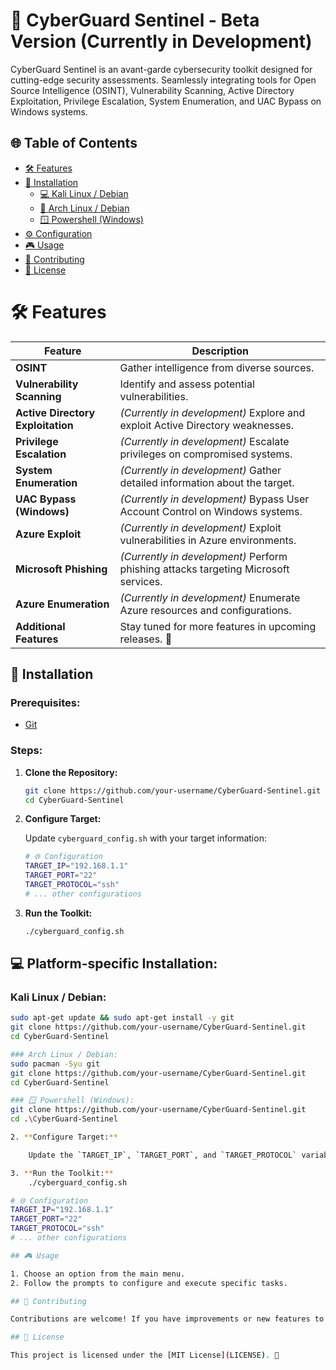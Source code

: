 # 🚀 CyberGuard Sentinel - Beta Version (Currently in Development)

CyberGuard Sentinel is an avant-garde cybersecurity toolkit designed for cutting-edge security assessments. Seamlessly integrating tools for Open Source Intelligence (OSINT), Vulnerability Scanning, Active Directory Exploitation, Privilege Escalation, System Enumeration, and UAC Bypass on Windows systems.

## 🌐 Table of Contents

- [🛠 Features](#features)
- [🔧 Installation](#installation)
  - [💻 Kali Linux / Debian](#kali-linux--debian)
  - [🐧 Arch Linux / Debian](#arch-linux--debian)
  - [🪟 Powershell (Windows)](#powershell-windows)
- [⚙ Configuration](#configuration)
- [🎮 Usage](#usage)
- [🤝 Contributing](#contributing)
- [📜 License](#license)

# 🛠 Features

| **Feature**                    | **Description**                                  |
| ------------------------------ | ------------------------------------------------ |
| **OSINT**                      | Gather intelligence from diverse sources.         |
| **Vulnerability Scanning**     | Identify and assess potential vulnerabilities.   |
| **Active Directory Exploitation** | *(Currently in development)* Explore and exploit Active Directory weaknesses.|
| **Privilege Escalation**       | *(Currently in development)* Escalate privileges on compromised systems.      |
| **System Enumeration**         | *(Currently in development)* Gather detailed information about the target.    |
| **UAC Bypass (Windows)**       | *(Currently in development)* Bypass User Account Control on Windows systems.  |
| **Azure Exploit**              | *(Currently in development)* Exploit vulnerabilities in Azure environments.   |
| **Microsoft Phishing**         | *(Currently in development)* Perform phishing attacks targeting Microsoft services. |
| **Azure Enumeration**          | *(Currently in development)* Enumerate Azure resources and configurations. |
| **Additional Features**        | Stay tuned for more features in upcoming releases. 🚀 |

## 🔧 Installation

### Prerequisites:

- [Git](https://git-scm.com/)

### Steps:

1. **Clone the Repository:**

    ```bash
    git clone https://github.com/your-username/CyberGuard-Sentinel.git
    cd CyberGuard-Sentinel
    ```

2. **Configure Target:**

    Update `cyberguard_config.sh` with your target information:

    ```bash
    # 🌐 Configuration
    TARGET_IP="192.168.1.1"
    TARGET_PORT="22"
    TARGET_PROTOCOL="ssh"
    # ... other configurations
    ```

3. **Run the Toolkit:**

    ```bash
    ./cyberguard_config.sh
    ```

## 💻 Platform-specific Installation:

### Kali Linux / Debian:

```bash
sudo apt-get update && sudo apt-get install -y git
git clone https://github.com/your-username/CyberGuard-Sentinel.git
cd CyberGuard-Sentinel

### Arch Linux / Debian:
sudo pacman -Syu git
git clone https://github.com/your-username/CyberGuard-Sentinel.git
cd CyberGuard-Sentinel

### 🪟 Powershell (Windows):
git clone https://github.com/your-username/CyberGuard-Sentinel.git
cd .\CyberGuard-Sentinel

2. **Configure Target:**

    Update the `TARGET_IP`, `TARGET_PORT`, and `TARGET_PROTOCOL` variables in `cyberguard_config.sh` with your target information.

3. **Run the Toolkit:**
    ./cyberguard_config.sh

# 🌐 Configuration
TARGET_IP="192.168.1.1"
TARGET_PORT="22"
TARGET_PROTOCOL="ssh"
# ... other configurations

## 🎮 Usage

1. Choose an option from the main menu.
2. Follow the prompts to configure and execute specific tasks.

## 🤝 Contributing

Contributions are welcome! If you have improvements or new features to add, feel free to fork the repository and submit a pull request.

## 📜 License

This project is licensed under the [MIT License](LICENSE). 🚀
